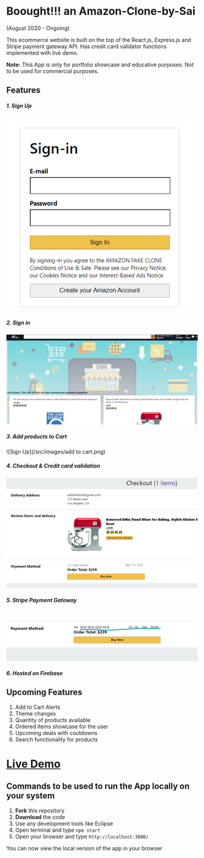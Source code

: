 # Boought!!! an Amazon-Clone-by-Sai
(August 2020 - Ongoing) 

This ecommerce website is built on the top of the React.js, Express.js and Stripe payment gateway API. Has credit card validator functions implemented with live demo.

**Note:** This App is only for portfolio showcase and educative purposes. Not to be used for commercial purposes.

## Features
##### 1. Sign Up
![Sign Up](/src/images/signin.png)
##### 2. Sign in
![Sign Up](/src/images/page.png)
##### 3. Add products to Cart
![Sign Up](/src/images/add to cart.png)
##### 4. Checkout & Credit card validation
![Sign Up](/src/images/checkout.png)
##### 5. Stripe Payment Gateway
![Sign Up](/src/images/dummy.png)
##### 6. Hosted on Firebase 


## Upcoming Features
1. Add to Cart Alerts
2. Theme changes
3. Quantity of products available
4. Ordered items showcase for the user
5. Upcoming deals with coutdowns
6. Search functionality for products


# <a href="https://mini-atoz-clone-sai-likhith.web.app/"> Live Demo</a>

## Commands to be used to run the App locally on your system

1. **Fork** this repository
2. **Download** the code
3. Use any development tools like Eclipse
4. Open terminal and type ```npm start```
5. Open your browser and type ```http://localhost:3000/```

You can now view the local version of the app in your browser
